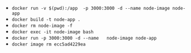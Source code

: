 - `docker run -v $(pwd):/app  -p 3000:3000 -d --name node-image node-app`
- `docker build -t node-app .`
- `docker rm node-image -f`
- `docker exec -it node-image bash`
- `docker run -p 3000:3000 -d --name   node-image node-app`
- `docker image rm ecc5ad4229ea`